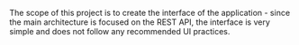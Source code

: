 ﻿The scope of this project is to create the interface of the application - since the main architecture is focused on the REST API, the interface is very simple and does not follow any recommended UI practices.